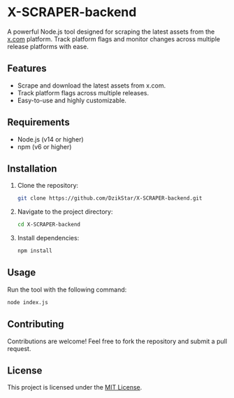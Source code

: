 # X-SCRAPER-backend

A powerful Node.js tool designed for scraping the latest assets from the [x.com](https://x.com/) platform. Track platform flags and monitor changes across multiple release platforms with ease.

## Features
- Scrape and download the latest assets from x.com.
- Track platform flags across multiple releases.
- Easy-to-use and highly customizable.

## Requirements
- Node.js (v14 or higher)
- npm (v6 or higher)

## Installation
1. Clone the repository:
    ```bash
    git clone https://github.com/DzikStar/X-SCRAPER-backend.git
    ```
2. Navigate to the project directory:
    ```bash
    cd X-SCRAPER-backend
    ```
3. Install dependencies:
    ```bash
    npm install
    ```

## Usage
Run the tool with the following command:
```bash
node index.js
```

## Contributing
Contributions are welcome! Feel free to fork the repository and submit a pull request.

## License
This project is licensed under the [MIT License](LICENSE).